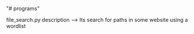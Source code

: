 "# programs" 

file_search.py description --> Its search for paths in some website using a wordlist
